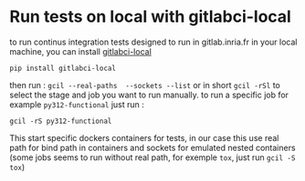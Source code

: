 # Run tests on local with gitlabci-local
to run continus integration tests designed to run in gitlab.inria.fr in your local machine, you can install [gitlabci-local](https://pypi.org/project/gitlabci-local/)

`pip install gitlabci-local`

then run : `gcil --real-paths  --sockets --list` or in short `gcil -rSl`
to select the stage and job you want to run manually.
to run a specific job for example `py312-functional` just run :

`gcil -rS py312-functional`

This start specific dockers containers for tests, in our case this use real path for bind path in containers and sockets for emulated nested containers
(some jobs seems to run without real path, for exemple `tox`, just run `gcil -S tox`)
